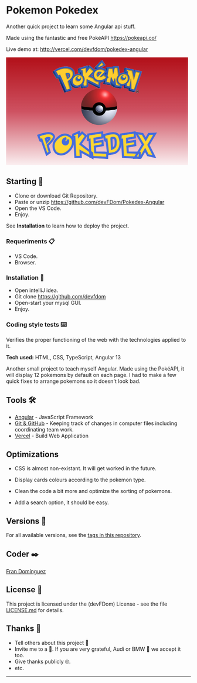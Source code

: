 # Pokemon Pokedex

Another quick project to learn some Angular api stuff.

Made using the fantastic and free PokéAPI https://pokeapi.co/

Live demo at: http://vercel.com/devfdom/pokedex-angular

![Image text](/src/assets/img/logoREADME.png) 


## Starting 🚀

- Clone or download Git Repository.
- Paste or unzip https://github.com/devFDom/Pokedex-Angular
- Open the VS Code.
- Enjoy.

See **Installation** to learn how to deploy the project.


### Requeriments 📋

- VS Code.
- Browser.

### Installation 🔧

- Open intelliJ idea.
- Git clone https://github.com/devfdom
- Open-start your mysql GUI.
- Enjoy.

### Coding style tests ⌨️

Verifies the proper functioning of the web with the technologies applied to it.

**Tech used:** HTML, CSS, TypeScript, Angular 13

Another small project to teach myself Angular.
Made using the PokéAPI, it will display 12 pokemons by default on each page.
I had to make a few quick fixes to arrange pokemons so it doesn't look bad.




## Tools 🛠️


* [Angular](https://angular.io/) - JavaScript Framework
* [Git & GitHub](https://github.com) - Keeping track of changes in computer files including coordinating team work.
* [Vercel](https://vercel.com/) - Build Web Application


## Optimizations

- CSS is almost non-existant. It will get worked in the future.

- Display cards colours according to the pokemon type.

- Clean the code a bit more and optimize the sorting of pokemons.

- Add a search option, it should be easy.



## Versions 📌


For all available versions, see the [tags in this repository](https://github.com/devFDom/Pokedex-Angular).

## Coder ✒️

[Fran Domínguez](https://github.com/devFdom)

## License 📄

This project is licensed under the (devFDom) License - see the file [LICENSE.md](LICENSE.md) for details.

## Thanks 🎁

* Tell others about this project 📢
* Invite me to a 🍔. If you are very grateful, Audi or BMW 🚗 we accept it too.
* Give thanks publicly 🤓.
* etc.



---
